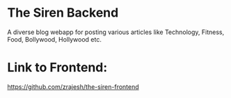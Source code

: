 # The Siren Backend

A diverse blog webapp for posting various articles like Technology, Fitness, Food, Bollywood, Hollywood etc.

# Link to Frontend:

https://github.com/zrajesh/the-siren-frontend
